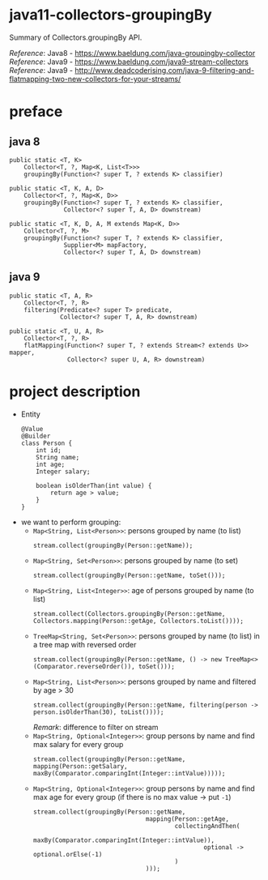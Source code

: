 # java11-collectors-groupingBy
Summary of Collectors.groupingBy API.

_Reference_: Java8 - https://www.baeldung.com/java-groupingby-collector  
_Reference_: Java9 - https://www.baeldung.com/java9-stream-collectors  
_Reference_: Java9 - http://www.deadcoderising.com/java-9-filtering-and-flatmapping-two-new-collectors-for-your-streams/

# preface
## java 8
```
public static <T, K> 
    Collector<T, ?, Map<K, List<T>>>
    groupingBy(Function<? super T, ? extends K> classifier)
```
```
public static <T, K, A, D>
    Collector<T, ?, Map<K, D>> 
    groupingBy(Function<? super T, ? extends K> classifier,
               Collector<? super T, A, D> downstream)
```
```
public static <T, K, D, A, M extends Map<K, D>>
    Collector<T, ?, M> 
    groupingBy(Function<? super T, ? extends K> classifier,
               Supplier<M> mapFactory,
               Collector<? super T, A, D> downstream)
```

## java 9
```
public static <T, A, R>
    Collector<T, ?, R> 
    filtering(Predicate<? super T> predicate,
              Collector<? super T, A, R> downstream)
```
```
public static <T, U, A, R>
    Collector<T, ?, R> 
    flatMapping(Function<? super T, ? extends Stream<? extends U>> mapper,
                Collector<? super U, A, R> downstream)
```

# project description
* Entity
    ```
    @Value
    @Builder
    class Person {
        int id;
        String name;
        int age;
        Integer salary;
        
        boolean isOlderThan(int value) {
            return age > value;
        }
    }
    ```
* we want to perform grouping:
    * `Map<String, List<Person>>`: persons grouped by name (to list)
        ```
        stream.collect(groupingBy(Person::getName));        
        ```
    * `Map<String, Set<Person>>`: persons grouped by name (to set)
        ```
        stream.collect(groupingBy(Person::getName, toSet()));
        ```
    * `Map<String, List<Integer>>`: age of persons grouped by name 
    (to list)
        ```
        stream.collect(Collectors.groupingBy(Person::getName, Collectors.mapping(Person::getAge, Collectors.toList())));        
        ```
    * `TreeMap<String, Set<Person>>`: persons grouped by name 
    (to list) in a tree map with reversed order
        ```
        stream.collect(groupingBy(Person::getName, () -> new TreeMap<>(Comparator.reverseOrder()), toSet()));        
        ```
    * `Map<String, List<Person>>`: persons grouped by name and filtered by age > 30
        ```
        stream.collect(groupingBy(Person::getName, filtering(person -> person.isOlderThan(30), toList())));
        ```
        _Remark_: difference to filter on stream
    * `Map<String, Optional<Integer>>`: group persons by name and find max salary for every group
        ```
        stream.collect(groupingBy(Person::getName, mapping(Person::getSalary, maxBy(Comparator.comparingInt(Integer::intValue)))));
        ```
    * `Map<String, Optional<Integer>>`: group persons by name and find max age for every group 
    (if there is no max value -> put `-1`)
        ```
        stream.collect(groupingBy(Person::getName,
                                       mapping(Person::getAge,
                                               collectingAndThen(
                                                       maxBy(Comparator.comparingInt(Integer::intValue)),
                                                       optional -> optional.orElse(-1)
                                               )
                                       )));
        ```